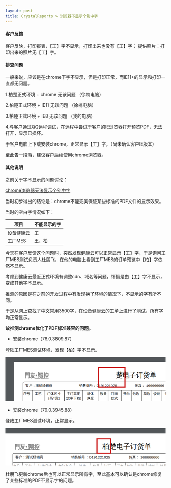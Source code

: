 ```yaml
---
layout: post
title: CrystalReports > 浏览器不显示个别中字
---
```


#### 客户反馈
客户反映，打印报表，【工】字不显示，打印出来也没有【工】字；
提供照片：打印出来的照片无【工】字。

#### 排查问题

一般来说，应该是在chrome下字不显示，但是打印正常，而IE11+的显示和打印一直都无问题。

1.柏楚正式环境 + chrome 无该问题 （徐楠电脑）

2.柏楚正式环境 + IE11       无该问题 （徐楠电脑）

3.柏楚正式环境 + IE8         无该问题 （我的电脑）

4.与客户通过QQ远程调试，在远程中尝试于客户的IE浏览器打开预览PDF，无法打开，显示已损坏。

于客户电脑上下载安装chrome，正常显示【工】字。（尚未确认客户IE版本）

至此告一段落，建议客户后续使用chrome浏览器。

#### 其他说明

之前关于字不显示的问题讨论：

[chrome浏览器无法显示个别中字](http://docs.fsdev.cn/pages/viewpage.action?pageId=17596484)

当时初步得出的结论是：chrome不能完美保证某些标准的PDF文件的显示效果。

当时的空白字情况如下：

| 项目       | 不能显示的字 |
| ---------- | ------------ |
| 设备健康云 | 工           |
| 工厂MES    | 王，柏       |

今天在客户反馈这个问题时，突然发现健康云可以正常显示【工】字，于是询问工厂MES测试负责人杜朋飞，在他的电脑上看到工厂MES的订单预览中【柏】字依然不显示。

考虑到健康云最近正式环境有调整cdn、域名等问题，怀疑是由【工】字不显示，变成其他字不显示。

推测的原因是在之前的开发过程中有发现换了环境的情况下，不显示的字有所不同。

于是从网上查找了中文常用3500字，在设备健康云的工单上进行了测试，所有字均正常显示。

**故推测chrome优化了PDF标准兼容的问题。**

- 安装chrome（76.0.3809.87）

登陆工厂MES测试环境，发现【柏】字不显示。

![chrome76不显示柏字](/img/chrome76版本不显示字.png)

- 安装chrome（79.0.3945.88）

登陆工厂MES测试环境，正常显示。

![chrome79正常显示](/img/chrome79版本显示字.png)

杜朋飞更新chrome后也可以正常显示所有字，至此基本可以确认是chrome修复了某些标准的PDF不显示字的问题。
